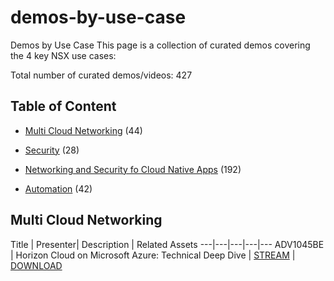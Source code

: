 # demos-by-use-case
Demos by Use Case
This page is a collection of curated demos covering the 4 key NSX use cases:

Total number of curated demos/videos: 427

## Table of Content

* [Multi Cloud Networking](#multi-cloud-networking) (44)

* [Security](#security) (28)

* [Networking and Security fo Cloud Native Apps](#cloud-native) (192)

* [Automation](#automation) (42)

## Multi Cloud Networking
Title | Presenter| Description | Related Assets 
---|---|---|---|---
ADV1045BE | Horizon Cloud on Microsoft Azure: Technical Deep Dive | [STREAM](https://videos.vmworld.com/global/2019/videoplayer/29461) | [DOWNLOAD](https://s3.us-east-2.amazonaws.com/vmworld-europe-2019/ADV1045BE.mp4) 


